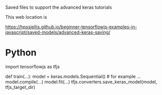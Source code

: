 Saved files to support the advanced keras tutorials


This web location is 

https://hpssjellis.github.io/beginner-tensorflowjs-examples-in-javascript/saved-models/advanced-keras-saving/



# Python

import tensorflowjs as tfjs

def train(...):
    model = keras.models.Sequential()   # for example
    ...
    model.compile(...)
    model.fit(...)
    tfjs.converters.save_keras_model(model, tfjs_target_dir)
    
    





